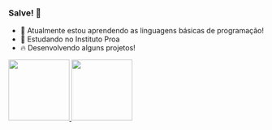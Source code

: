 ### Salve! 👋

- 🌱 Atualmente estou aprendendo as linguagens básicas de programação!
- 🚀 Estudando no Instituto Proa
- 🔥 Desenvolvendo alguns projetos! 


<a href="https://github.com/MatheusPacco">
<img height="120em" src="https://github-readme-stats.vercel.app/api?username=matheuspacco&show_icons=true&theme=midnight-purple&include_all_commits=true&count_private=true"/>
<img height="120em" src="https://github-readme-stats.vercel.app/api/top-langs/?username=matheuspacco&layout=compact&langs_count=7&theme=midnight-purple"/>
